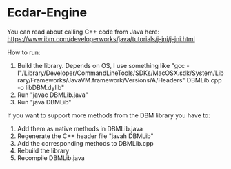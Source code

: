 # Ecdar-Engine

You can read about calling C++ code from Java here: https://www.ibm.com/developerworks/java/tutorials/j-jni/j-jni.html

How to run:
1. Build the library. Depends on OS, I use something like "gcc -I"/Library/Developer/CommandLineTools/SDKs/MacOSX.sdk/System/Library/Frameworks/JavaVM.framework/Versions/A/Headers" DBMLib.cpp -o libDBM.dylib"
2. Run "javac DBMLib.java"
3. Run "java DBMLib"


If you want to support more methods from the DBM library you have to:
1. Add them as native methods in DBMLib.java
2. Regenerate the C++ header file "javah DBMLib"
3. Add the corresponding methods to DBMLib.cpp
4. Rebuild the library
5. Recompile DBMLib.java
